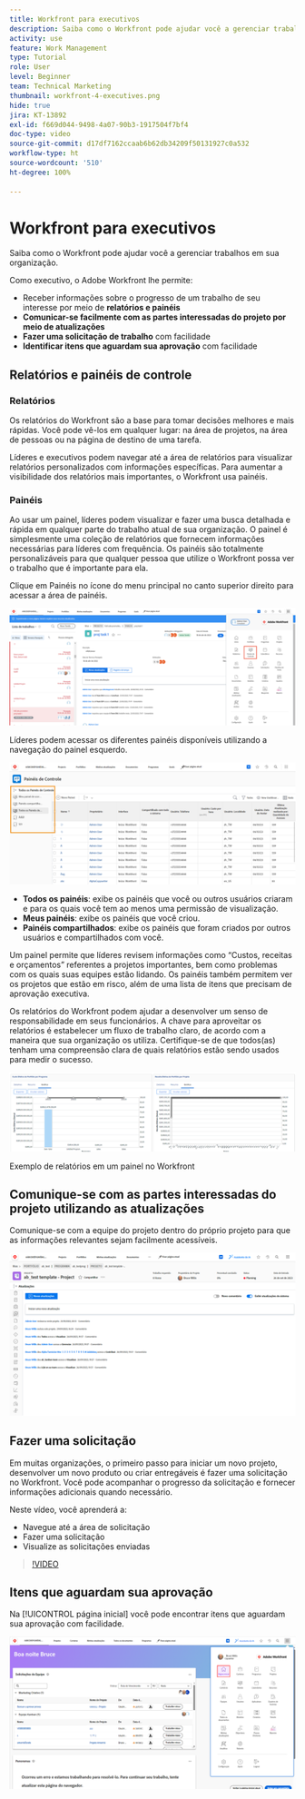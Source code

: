 ```yaml
---
title: Workfront para executivos
description: Saiba como o Workfront pode ajudar você a gerenciar trabalhos em sua organização.
activity: use
feature: Work Management
type: Tutorial
role: User
level: Beginner
team: Technical Marketing
thumbnail: workfront-4-executives.png
hide: true
jira: KT-13892
exl-id: f669d044-9498-4a07-90b3-1917504f7bf4
doc-type: video
source-git-commit: d17df7162ccaab6b62db34209f50131927c0a532
workflow-type: ht
source-wordcount: '510'
ht-degree: 100%

---
```


# Workfront para executivos

Saiba como o Workfront pode ajudar você a gerenciar trabalhos em sua organização.

Como executivo, o Adobe Workfront lhe permite:

* Receber informações sobre o progresso de um trabalho de seu interesse por meio de **relatórios e painéis**
* **Comunicar-se facilmente com as partes interessadas do projeto por meio de atualizações**
* **Fazer uma solicitação de trabalho** com facilidade
* **Identificar itens que aguardam sua aprovação** com facilidade

## Relatórios e painéis de controle

### Relatórios

Os relatórios do Workfront são a base para tomar decisões melhores e mais rápidas. Você pode vê-los em qualquer lugar: na área de projetos, na área de pessoas ou na página de destino de uma tarefa.

Líderes e executivos podem navegar até a área de relatórios para visualizar relatórios personalizados com informações específicas. Para aumentar a visibilidade dos relatórios mais importantes, o Workfront usa painéis.

### Painéis

Ao usar um painel, líderes podem visualizar e fazer uma busca detalhada e rápida em qualquer parte do trabalho atual de sua organização. O painel é simplesmente uma coleção de relatórios que fornecem informações necessárias para líderes com frequência. Os painéis são totalmente personalizáveis para que qualquer pessoa que utilize o Workfront possa ver o trabalho que é importante para ela.

Clique em Painéis no ícone do menu principal no canto superior direito para acessar a área de painéis.

![Uma imagem da opção Painéis no menu principal](assets/workfront-4-executives-1.png)

Líderes podem acessar os diferentes painéis disponíveis utilizando a navegação do painel esquerdo.

![Uma imagem da página Painéis](assets/workfront-4-executives-2.png)

* **Todos os painéis**: exibe os painéis que você ou outros usuários criaram e para os quais você tem ao menos uma permissão de visualização.
* **Meus painéis**: exibe os painéis que você criou.
* **Painéis compartilhados**: exibe os painéis que foram criados por outros usuários e compartilhados com você.

Um painel permite que líderes revisem informações como “Custos, receitas e orçamentos” referentes a projetos importantes, bem como problemas com os quais suas equipes estão lidando. Os painéis também permitem ver os projetos que estão em risco, além de uma lista de itens que precisam de aprovação executiva.

Os relatórios do Workfront podem ajudar a desenvolver um senso de responsabilidade em seus funcionários. A chave para aproveitar os relatórios é estabelecer um fluxo de trabalho claro, de acordo com a maneira que sua organização os utiliza. Certifique-se de que todos(as) tenham uma compreensão clara de quais relatórios estão sendo usados para medir o sucesso.

![Exemplo de relatórios em um painel no Workfront ](assets/workfront-4-executives-3.png)

Exemplo de relatórios em um painel no Workfront

## Comunique-se com as partes interessadas do projeto utilizando as atualizações

Comunique-se com a equipe do projeto dentro do próprio projeto para que as informações relevantes sejam facilmente acessíveis.

![Uma imagem da página Atualizações](assets/workfront-4-executives-4.png)


## Fazer uma solicitação

Em muitas organizações, o primeiro passo para iniciar um novo projeto, desenvolver um novo produto ou criar entregáveis é fazer uma solicitação no Workfront. Você pode acompanhar o progresso da solicitação e fornecer informações adicionais quando necessário.

Neste vídeo, você aprenderá a:

* Navegue até a área de solicitação
* Fazer uma solicitação
* Visualize as solicitações enviadas

>[!VIDEO](https://video.tv.adobe.com/v/336092/?quality=12&learn=on&enablevpops)

## Itens que aguardam sua aprovação

Na [!UICONTROL página inicial] você pode encontrar itens que aguardam sua aprovação com facilidade.

![Uma imagem da página inicial](assets/workfront-4-executives-5.png)

